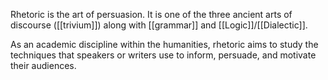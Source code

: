 Rhetoric is the art of persuasion. It is one of the three ancient arts of discourse ([[trivium]]) along with [[grammar]] and [[Logic]]/[[Dialectic]].

As an academic discipline within the humanities, rhetoric aims to study the techniques that speakers or writers use to inform, persuade, and motivate their audiences.